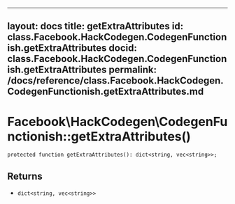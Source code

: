 
***

layout: docs
title: getExtraAttributes
id: class.Facebook.HackCodegen.CodegenFunctionish.getExtraAttributes
docid: class.Facebook.HackCodegen.CodegenFunctionish.getExtraAttributes
permalink: /docs/reference/class.Facebook.HackCodegen.CodegenFunctionish.getExtraAttributes.md
---







# Facebook\\HackCodegen\\CodegenFunctionish::getExtraAttributes()




``` Hack
protected function getExtraAttributes(): dict<string, vec<string>>;
```




## Returns




* ` dict<string, vec<string>> `